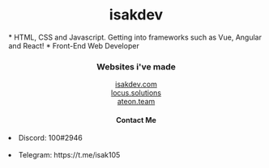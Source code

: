 <h1 align="center">isakdev</h1>
* HTML, CSS and Javascript. Getting into frameworks such as Vue, Angular and React!
* Front-End Web Developer


<h3 align="center">Websites i've made</h3>

<p align="center">
  <a href="https://isakdev.com/">isakdev.com</a>
  <br>
  <a href="https://locus.solutions/">locus.solutions</a>
  <br>
  <a href="https://ateon.tk/">ateon.team</a>
  <br>
</p>


<h4 align="center">Contact Me</h4>

<p align="center">
 <li>Discord: 100#2946</li>
 <br>
 <li>Telegram: https://t.me/isak105</li>
 </p>


                    

